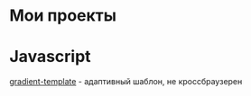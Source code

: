 # Мои проекты 

# Javascript
[gradient-template](https://shapovalenkod.github.io/gradient-template/) - адаптивный шаблон, не кроссбраузерен
